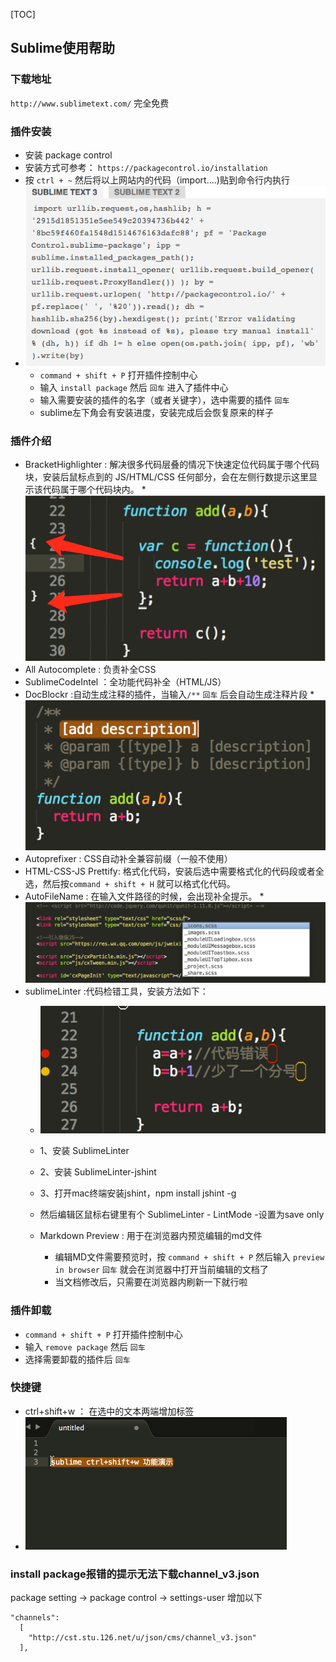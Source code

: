 [TOC]

## Sublime使用帮助

### 下载地址  
`http://www.sublimetext.com/` 完全免费

### 插件安装  
* 安装 package control
* 安装方式可参考： `https://packagecontrol.io/installation`
* 按 `ctrl + ~` 然后将以上网站内的代码（import....)贴到命令行内执行
* ![](sublime/packagecontrol.png)
  * `command + shift + P` 打开插件控制中心
  * 输入 `install package` 然后 `回车` 进入了插件中心
  * 输入需要安装的插件的名字（或者关键字），选中需要的插件 `回车`
  * sublime左下角会有安装进度，安装完成后会恢复原来的样子

### 插件介绍
* BracketHighlighter : 解决很多代码层叠的情况下快速定位代码属于哪个代码块，安装后鼠标点到的 JS/HTML/CSS 任何部分，会在左侧行数提示这里显示该代码属于哪个代码块内。
        * ![](sublime/BracketHighlighter.png)
* All Autocomplete : 负责补全CSS
* SublimeCodeIntel ：全功能代码补全（HTML/JS）
* DocBlockr :自动生成注释的插件，当输入` /** ` `回车` 后会自动生成注释片段
        * ![](sublime/DocBlockr.png)
* Autoprefixer : CSS自动补全兼容前缀（一般不使用）
* HTML-CSS-JS Prettify: 格式化代码，安装后选中需要格式化的代码段或者全选，然后按`command + shift + H` 就可以格式化代码。
* AutoFileName : 在输入文件路径的时候，会出现补全提示。
        * ![](sublime/autoFileName.png)
* sublimeLinter :代码检错工具，安装方法如下：
	* ![](sublime/sublimeLinter1.png)  
	* 1、安装 SublimeLinter
	* 2、安装 SublimeLinter-jshint
	* 3、打开mac终端安装jshint，npm install jshint -g
	* 然后编辑区鼠标右键里有个 SublimeLinter - LintMode -设置为save only

    * Markdown Preview : 用于在浏览器内预览编辑的md文件
        * 编辑MD文件需要预览时，按 `command + shift + P` 然后输入 `preview in browser` `回车` 就会在浏览器中打开当前编辑的文档了
        * 当文档修改后，只需要在浏览器内刷新一下就行啦
		
### 插件卸载
* `command + shift + P` 打开插件控制中心
* 输入 `remove package` 然后 `回车`
* 选择需要卸载的插件后 `回车`

### 快捷键
* ctrl+shift+w ： 在选中的文本两端增加标签
* ![](sublime/selectTextTag.gif)
	  
### install package报错的提示无法下载channel_v3.json


package setting -> package control -> settings-user 增加以下

```
"channels":
  [
    "http://cst.stu.126.net/u/json/cms/channel_v3.json"
  ],
````




